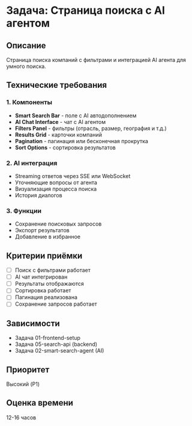# Задача: Страница поиска с AI агентом

## Описание
Страница поиска компаний с фильтрами и интеграцией AI агента для умного поиска.

## Технические требования

### 1. Компоненты
- **Smart Search Bar** - поле с AI автодополнением
- **AI Chat Interface** - чат с AI агентом
- **Filters Panel** - фильтры (отрасль, размер, география и т.д.)
- **Results Grid** - карточки компаний
- **Pagination** - пагинация или бесконечная прокрутка
- **Sort Options** - сортировка результатов

### 2. AI интеграция
- Streaming ответов через SSE или WebSocket
- Уточняющие вопросы от агента
- Визуализация процесса поиска
- История диалогов

### 3. Функции
- Сохранение поисковых запросов
- Экспорт результатов
- Добавление в избранное

## Критерии приёмки
- [ ] Поиск с фильтрами работает
- [ ] AI чат интегрирован
- [ ] Результаты отображаются
- [ ] Сортировка работает
- [ ] Пагинация реализована
- [ ] Сохранение запросов работает

## Зависимости
- Задача 01-frontend-setup
- Задача 05-search-api (backend)
- Задача 02-smart-search-agent (AI)

## Приоритет
Высокий (P1)

## Оценка времени
12-16 часов

